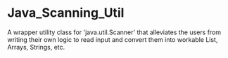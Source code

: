 # Java_Scanning_Util
A wrapper utility class for 'java.util.Scanner' that alleviates the users from writing their own logic to read input and convert them into workable List, Arrays, Strings, etc.
